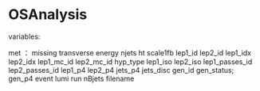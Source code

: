 # OSAnalysis

variables:

met ： missing transverse energy
njets
ht
scale1fb
lep1_id
lep2_id
lep1_idx
lep2_idx
lep1_mc_id
lep2_mc_id
hyp_type
lep1_iso
lep2_iso
lep1_passes_id
lep2_passes_id
lep1_p4
lep2_p4
jets_p4
jets_disc
gen_id
gen_status;
gen_p4
event
lumi
run
nBjets
filename
